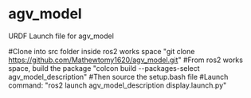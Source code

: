 # agv_model
URDF Launch file for agv_model

#Clone into src folder inside ros2 works space
"git clone https://github.com/Mathewtomy1620/agv_model.git"
#From ros2 works space, build the package
"colcon build --packages-select agv_model_description"
#Then source the setup.bash file
#Launch command:
"ros2 launch agv_model_description display.launch.py"
